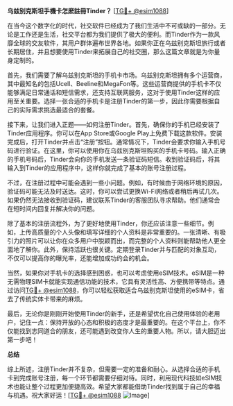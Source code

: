 **乌兹别克斯坦手機卡怎麽註冊Tinder？** [[TG💪+ @esim1088](https://t.me/s/esim1088)]

在当今这个数字化的时代，社交软件已经成为了我们生活中不可或缺的一部分。无论是工作还是生活，社交平台都为我们提供了极大的便利。而Tinder作为一款风靡全球的交友软件，其用户群体遍布世界各地。如果你正在乌兹别克斯坦旅行或者长期居住，并且想要使用Tinder来拓展自己的社交圈，那么这篇文章就是为你量身定制的。

首先，我们需要了解乌兹别克斯坦的手机卡市场。乌兹别克斯坦拥有多个运营商，其中最知名的包括Ucell、Beeline和MegaFon等。这些运营商提供的手机卡不仅能够满足日常通话和短信需求，还支持互联网服务，这对于使用Tinder这样的应用至关重要。选择一张合适的手机卡是注册Tinder的第一步，因此你需要根据自己的实际需求挑选最适合的套餐。

接下来，让我们进入正题——如何注册Tinder。首先，确保你的手机已经安装了Tinder应用程序。你可以在App Store或Google Play上免费下载这款软件。安装完成后，打开Tinder并点击“注册”按钮。通常情况下，Tinder会要求你输入手机号码进行验证。在这里，你可以使用你在乌兹别克斯坦购买的手机卡号码。输入正确的手机号码后，Tinder会向你的手机发送一条验证码短信。收到验证码后，将其输入到Tinder的应用程序中，这样你就完成了基本的账号注册过程。

不过，在注册过程中可能会遇到一些小问题。例如，有时候由于网络环境的原因，验证码可能无法及时送达。这时，你可以尝试更换Wi-Fi网络或者稍后再试几次。如果仍然无法接收到验证码，建议联系Tinder的客服团队寻求帮助。他们通常会在短时间内回复并解决你的问题。

除了基本的注册流程外，为了更好地使用Tinder，你还应该注意一些细节。例如，上传高质量的个人头像和填写详细的个人资料是非常重要的。一张清晰、有吸引力的照片可以让你在众多用户中脱颖而出，而完整的个人资料则能帮助他人更全面地了解你。此外，保持活跃也很关键。定期登录Tinder并与匹配的对象互动，不仅可以提高你的曝光率，还能增加成功约会的机会。

当然，如果你对手机卡的选择感到困惑，也可以考虑使用eSIM技术。eSIM是一种无需物理SIM卡就能实现通信功能的技术，它具有灵活性高、方便携带等特点。通过访问[TG💪+ @esim1088](https://t.me/s/esim1088)，你可以轻松获取适合乌兹别克斯坦使用的eSIM卡，省去了传统实体卡带来的麻烦。

最后，无论你是刚刚开始使用Tinder的新手，还是希望优化自己使用体验的老用户，记住一点：保持开放的心态和积极的态度才是最重要的。在这个平台上，你不仅能找到志同道合的朋友，还可能遇到改变你人生的重要人物。所以，请大胆迈出第一步吧！

**总结**

综上所述，注册Tinder并不复杂，但需要一定的准备和耐心。从选择合适的手机卡到完成账号注册，每一个环节都需要仔细对待。同时，利用现代科技如eSIM技术也能让整个过程更加便捷高效。希望大家都能借助Tinder找到属于自己的幸福与机遇。祝大家好运！[[TG💪+ @esim1088](https://t.me/s/esim1088) ![Image](https://i.postimg.cc/4NQfJmqS/Snipaste-2025-05-13-00-14-12.png)]